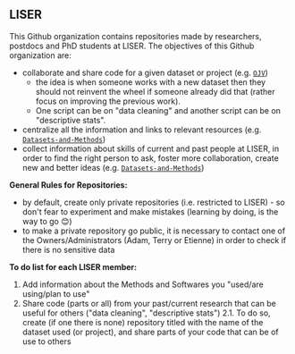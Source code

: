 ## LISER 

This Github organization contains repositories made by researchers, postdocs and PhD students at LISER. 
The objectives of this Github organization are: 
* collaborate and share code for a given dataset or project (e.g. [`OJV`](https://github.com/Liser-Lu/OJV))
  * the idea is when someone works with a new dataset then they should not reinvent the wheel  if someone already did that (rather focus on improving the previous work).
  * One script can be on "data cleaning" and another script can be on "descriptive stats".
* centralize all the information and links to relevant resources (e.g. [`Datasets-and-Methods`](https://github.com/Liser-Lu/Datasets-and-Methods)) 
* collect information about skills of current and past people at LISER, in order to find the right person to ask, foster more collaboration, create new and better ideas (e.g. [`Datasets-and-Methods`](https://github.com/Liser-Lu/Datasets-and-Methods)) 

**General Rules for Repositories:**
* by default, create only private repositories (i.e. restricted to LISER) - so don't fear to experiment and make mistakes (learning by doing, is the way to go :blush:)
* to make a private repository go public, it is necessary to contact one of the Owners/Administrators (Adam, Terry or Etienne) in order to check if there is no sensitive data

**To do list for each LISER member:**
1. Add information about the Methods and Softwares you "used/are using/plan to use"
2. Share code (parts or all) from your past/current research that can be useful for others ("data cleaning", "descriptive stats")
  2.1. To do so, create (if one there is none) repository titled with the name of the dataset used (or project), and share parts of your code that can be of use to others
